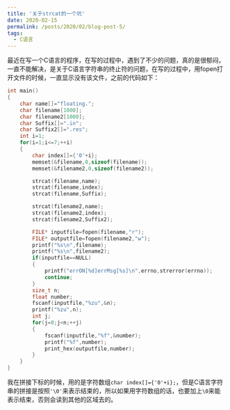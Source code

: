 ```yaml
---
title: '关于strcat的一个坑'
date: 2020-02-15
permalink: /posts/2020/02/blog-post-5/
tags:
  - C语言
---
```


最近在写一个C语言的程序，在写的过程中，遇到了不少的问题，真的是很郁闷，一直不能解决，是关于C语言字符串的终止符的问题，在写的过程中，用fopen打开文件的时候，一直显示没有该文件，之前的代码如下：


```C
int main()
{
    char name[]="floating.";
    char filename[1000];
    char filename2[1000];
    char Suffix[]=".in";
    char Suffix2[]=".res";
    int i=1;
    for(i=1;i<=7;++i)
    {
        char index[]={'0'+i};
        memset(&filename,0,sizeof(filename));
        memset(&filename2,0,sizeof(filename2));

        strcat(filename,name);
        strcat(filename,index);
        strcat(filename,Suffix);

        strcat(filename2,name);
        strcat(filename2,index);
        strcat(filename2,Suffix2);

        FILE* inputfile=fopen(filename,"r");
        FILE* outputfile=fopen(filename2,"w");
        printf("%s\n",filename);
        printf("%s\n",filename2);
        if(inputfile==NULL)
        {
            printf("errON[%d]errMsg[%s]\n",errno,strerror(errno));
            continue;
        }
        size_t n;
        float number;
        fscanf(inputfile,"%zu",&n);
        printf("%zu",n);
        int j;
        for(j=0;j<n;++j)
        {
            fscanf(inputfile,"%f",&number);
            printf("%f",number);
            print_hex(outputfile,number); 
        }
    }
}

```

我在拼接下标的时候，用的是字符数组`char index[]={'0'+i};`，但是C语言字符串的拼接是按照`'\0'`来表示结束的，所以如果用字符数组的话，也要加上`\0`来能表示结束，否则会读到其他的区域去的。


